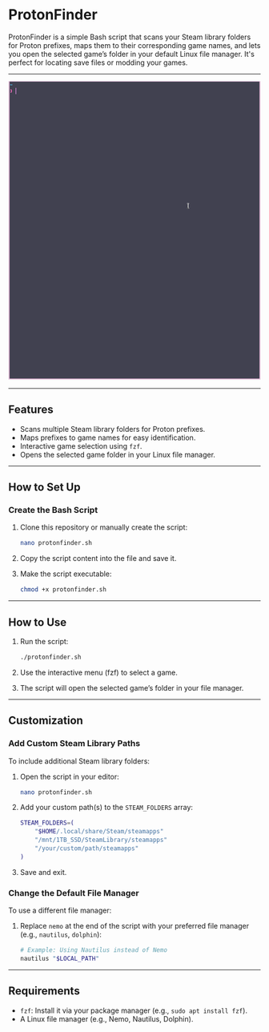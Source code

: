 # ProtonFinder

ProtonFinder is a simple Bash script that scans your Steam library folders for Proton prefixes, maps them to their corresponding game names, and lets you open the selected game’s folder in your default Linux file manager. It's perfect for locating save files or modding your games.

---

![](https://github.com/StoicaTielemans/ProtonFinder/blob/main/protonfinder.gif)

---

## Features
- Scans multiple Steam library folders for Proton prefixes.
- Maps prefixes to game names for easy identification.
- Interactive game selection using `fzf`.
- Opens the selected game folder in your Linux file manager.

---

## How to Set Up

### Create the Bash Script
1. Clone this repository or manually create the script:
    ```bash
    nano protonfinder.sh
    ```

2. Copy the script content into the file and save it.
3. Make the script executable:
    ```bash
    chmod +x protonfinder.sh
    ```

---

## How to Use

1. Run the script:
    ```bash
    ./protonfinder.sh
    ```

2. Use the interactive menu (fzf) to select a game.
3. The script will open the selected game’s folder in your file manager.

---

## Customization

### Add Custom Steam Library Paths

To include additional Steam library folders:

1. Open the script in your editor:
    ```bash
    nano protonfinder.sh
    ```

2. Add your custom path(s) to the `STEAM_FOLDERS` array:
    ```bash
    STEAM_FOLDERS=(
        "$HOME/.local/share/Steam/steamapps"
        "/mnt/1TB_SSD/SteamLibrary/steamapps"
        "/your/custom/path/steamapps"
    )
    ```

3. Save and exit.

### Change the Default File Manager

To use a different file manager:

1. Replace `nemo` at the end of the script with your preferred file manager (e.g., `nautilus`, `dolphin`):
    ```bash
    # Example: Using Nautilus instead of Nemo
    nautilus "$LOCAL_PATH"
    ```

---

## Requirements

- `fzf`: Install it via your package manager (e.g., `sudo apt install fzf`).
- A Linux file manager (e.g., Nemo, Nautilus, Dolphin).
